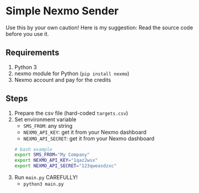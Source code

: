 # Simple Nexmo Sender

Use this by your own caution! Here is my suggestion: Read the source code before you use it.

## Requirements

1. Python 3
2. nexmo module for Python (`pip install nexmo`)
3. Nexmo account and pay for the credits

## Steps

1. Prepare the csv file (hard-coded `targets.csv`)
2. Set environment variable
	* `SMS_FROM`: any string
	* `NEXMO_API_KEY`: get it from your Nexmo dashboard
	* `NEXMO_API_SECRET`: get it from your Nexmo dashboard
	``` bash
	# bash example
	export SMS_FROM="My Company"
	export NEXMO_API_KEY="1qaz2wsx"
	export NEXMO_API_SECRET="123qweasdzxc"
	```
3. Run `main.py` CAREFULLY!
	* `python3 main.py`
